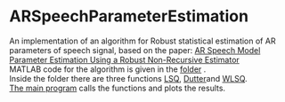 # ARSpeechParameterEstimation
An implementation of an algorithm for Robust statistical estimation of AR parameters of speech signal, based on the paper: [AR Speech Model Parameter Estimation Using a Robust Non-Recursive Estimator](https://www.researchgate.net/publication/344888800_AR_Speech_Model_Parameter_Estimation_Using_a_Robust_Non-Recursive_Estimator)<br/>
MATLAB code for the algorithm is given in the [folder](https://github.com/bjekic/ARSpeechParameterEstimation/tree/main/MATLAB%20code) .<br/>
Inside the folder there are three functions [LSQ](https://github.com/bjekic/ARSpeechParameterEstimation/blob/main/MATLAB%20code/LSQ.m), 
[Dutter](https://github.com/bjekic/ARSpeechParameterEstimation/blob/main/MATLAB%20code/Dutter.m)and 
[WLSQ](https://github.com/bjekic/ARSpeechParameterEstimation/blob/main/MATLAB%20code/WLSQ.m).<br/>
[The main program](https://github.com/bjekic/ARSpeechParameterEstimation/blob/main/MATLAB%20code/Main_program.m) calls the functions and plots the results.
